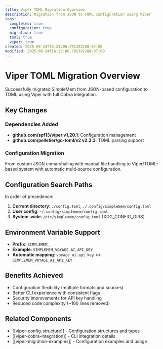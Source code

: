 ```yaml
---
title: Viper TOML Migration Overview
description: Migration from JSON to TOML configuration using Viper
tags:
  completed: true
  configuration: true
  migration: true
  toml: true
  viper: true
created: 2025-08-24T16:23:06.791392268-07:00
modified: 2025-08-24T16:23:06.791392268-07:00
---
```


# Viper TOML Migration Overview

Successfully migrated SimpleMem from JSON-based configuration to TOML using Viper with full Cobra integration.

## Key Changes

### Dependencies Added
- **github.com/spf13/viper v1.20.1**: Configuration management
- **github.com/pelletier/go-toml/v2 v2.2.3**: TOML parsing support

### Configuration Migration
From custom JSON unmarshaling with manual file handling to Viper/TOML-based system with automatic multi-source configuration.

## Configuration Search Paths
In order of precedence:
1. **Current directory**: `./config.toml`, `./.config/simplemem/config.toml`
2. **User config**: `~/.config/simplemem/config.toml`
3. **System-wide**: `/etc/simplemem/config.toml` (XDG_CONFIG_DIRS)

## Environment Variable Support
- **Prefix**: `SIMPLEMEM_`  
- **Example**: `SIMPLEMEM_VOYAGE_AI_API_KEY`
- **Automatic mapping**: `voyage_ai.api_key` ↔ `SIMPLEMEM_VOYAGE_AI_API_KEY`

## Benefits Achieved
- Configuration flexibility (multiple formats and sources)
- Better CLI experience with consistent flags
- Security improvements for API key handling
- Reduced code complexity (~100 lines removed)

## Related Components
- [[viper-config-structure]] - Configuration structures and types
- [[viper-cobra-integration]] - CLI integration details
- [[viper-migration-examples]] - Configuration examples and usage